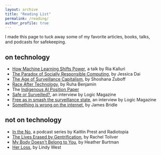```yaml
---
layout: archive
title: "Reading List"
permalink: /reading/
author_profile: true
---
```


I made this page to tuck away some of my favorite articles, books, talks, and podcasts for safekeeping.

on technology
------

* [How Machine Learning Shifts Power](https://slideslive.com/38923453/the-values-of-machine-learning), a talk by Ria Kalluri
* [The Paradox of Socially Responsible Computing](http://www.theindy.org/2235), by Jessica Dai
* [The Age of Surveillance Capitalism](https://www.amazon.com/Age-Surveillance-Capitalism-Future-Frontier/dp/1610395697), by Shoshana Zuboff
* [Race After Technology](https://www.ruhabenjamin.com/race-after-technology), by Ruha Benjamin
* The [Indigenous AI Position Paper](http://www.indigenous-ai.net/position-paper)
* [Safe or Surveilled?](https://logicmag.io/security/safe-or-just-surveilled-tawana-petty-on-facial-recognition/), an interview by Logic Magazine
* [Free as in smash the surveillance state](https://logicmag.io/security/free-as-in-smash-the-surveillance-state-alison-macrina-on-library-freedom/), an interview by Logic Magazine
* [Something is wrong on the internet](https://medium.com/@jamesbridle/something-is-wrong-on-the-internet-c39c471271d2), by James Bridle

not on technology
------
* [In the No](https://www.wnycstudios.org/podcasts/radiolab/articles/no-part-1), a podcast series by Kaitlin Prest and Radiotopia
* [The Lives Erased by Gentrification](https://medium.com/s/story/people-never-lived-here-5dfa42af1240), by Rachel Toliver
* [My Body Doesn't Belong to You](https://www.nytimes.com/2017/06/16/style/modern-love-my-body-doesnt-belong-to-you.html), by Heather Burtman
* [Her Loss](https://www.nytimes.com/interactive/projects/cp/opinion/election-night-2016/her-loss), by Lindy West
